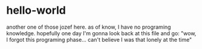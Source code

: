 # hello-world
another one of those
jozef here. as of know, I have no programing knowledge. hopefully one day I'm gonna look back at this file and go: "wow, I forgot this programing phase... can't believe I was that lonely at the time"
